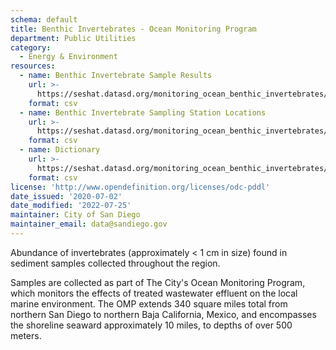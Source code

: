 ```yaml
---
schema: default
title: Benthic Invertebrates - Ocean Monitoring Program
department: Public Utilities
category:
  - Energy & Environment
resources:
  - name: Benthic Invertebrate Sample Results
    url: >-
      https://seshat.datasd.org/monitoring_ocean_benthic_invertebrates/benthic_invertebrates_datasd.csv
    format: csv
  - name: Benthic Invertebrate Sampling Station Locations
    url: >-
      https://seshat.datasd.org/monitoring_ocean_benthic_invertebrates/reference_stations_benthic.csv
    format: csv
  - name: Dictionary
    url: >-
      https://seshat.datasd.org/monitoring_ocean_benthic_invertebrates/benthic_invertebrates_dictionary_datasd.csv
    format: csv
license: 'http://www.opendefinition.org/licenses/odc-pddl'
date_issued: '2020-07-02'
date_modified: '2022-07-25'
maintainer: City of San Diego
maintainer_email: data@sandiego.gov
---
```

Abundance of invertebrates (approximately < 1 cm in size) found in sediment samples collected throughout the region.
<!--more-->
Samples are collected as part of The City's Ocean Monitoring Program, which monitors the effects of treated wastewater effluent on the local marine environment. The OMP extends 340 square miles total from northern San Diego to northern Baja California, Mexico, and encompasses the shoreline seaward approximately 10 miles, to depths of over 500 meters.

